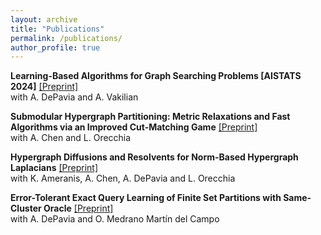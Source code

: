 ```yaml
---
layout: archive
title: "Publications"
permalink: /publications/
author_profile: true
---
```


**Learning-Based Algorithms for Graph Searching Problems [AISTATS 2024]** [[Preprint]](https://arxiv.org/abs/2402.17736)<br>
with A. DePavia and A. Vakilian


**Submodular Hypergraph Partitioning: Metric Relaxations and Fast Algorithms via an Improved Cut-Matching Game** [[Preprint]](https://arxiv.org/abs/2301.08920)<br>
with A. Chen and L. Orecchia

**Hypergraph Diffusions and Resolvents for Norm-Based Hypergraph Laplacians** [[Preprint]](https://arxiv.org/abs/2307.11042)<br>
with K. Ameranis, A. Chen, A. DePavia and L. Orecchia

**Error-Tolerant Exact Query Learning of Finite Set Partitions with Same-Cluster Oracle** [[Preprint]](https://arxiv.org/abs/2305.13402) <br>
with A. DePavia and O. Medrano Martín del Campo